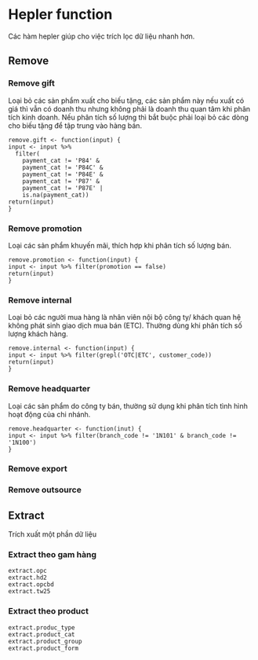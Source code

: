 # Hepler function
Các hàm hepler giúp cho việc trích lọc dữ liệu nhanh hơn.

## Remove
### Remove gift
Loại bỏ các sản phẩm xuất cho biếu tặng, các sản phẩm này nếu xuất có giá thì vẫn có doanh thu nhưng không phải là doanh thu quan tâm khi phân tích kinh doanh.
Nếu phân tích số lượng thì bắt buộc phải loại bỏ các dòng cho biếu tặng để tập trung vào hàng bán.
```
remove.gift <- function(input) {
input <- input %>% 
  filter(
    payment_cat != 'P84' & 
    payment_cat != 'P84C' & 
    payment_cat != 'P84E' & 
    payment_cat != 'P87' & 
    payment_cat != 'P87E' | 
    is.na(payment_cat))
return(input)
}
```

### Remove promotion
Loại các sản phẩm khuyến mãi, thích hợp khi phân tích số lượng bán.
```
remove.promotion <- function(input) {
input <- input %>% filter(promotion == false)
return(input)
}
```

### Remove internal
Loại bỏ các người mua hàng là nhân viên nội bộ công ty/ khách quan hệ không phát sinh giao dịch mua bán (ETC). Thường dùng khi phân tích số lượng khách hàng.
```
remove.internal <- function(input) {
input <- input %>% filter(grepl('OTC|ETC', customer_code))
return(input)
}
```

### Remove headquarter
Loại các sản phẩm do công ty bán, thường sử dụng khi phân tích tình hình hoạt động của chi nhánh.
```
remove.headquarter <- function(inut) {
input <- input %>% filter(branch_code != '1N101' & branch_code != '1N100')
}
```

### Remove export
### Remove outsource

## Extract
Trích xuất một phần dữ liệu
### Extract theo gam hàng
```
extract.opc
extract.hd2
extract.opcbd
extract.tw25
```
### Extract theo product
```
extract.produc_type
extract.product_cat
extract.product_group
extract.product_form
```
